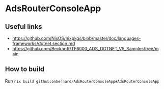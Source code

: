 # AdsRouterConsoleApp

## Useful links

- https://github.com/NixOS/nixpkgs/blob/master/doc/languages-frameworks/dotnet.section.md
- https://github.com/Beckhoff/TF6000_ADS_DOTNET_V5_Samples/tree/main


## How to build

Run `nix build github:onbernard/AdsRouterConsoleApp#AdsRouterConsoleApp`

